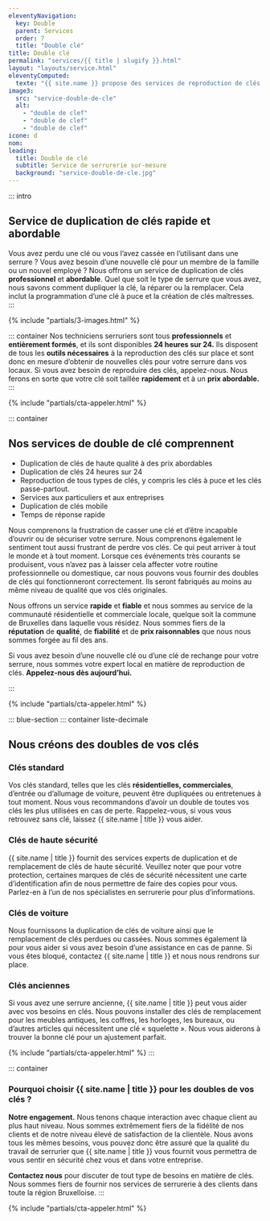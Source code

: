```yaml
---
eleventyNavigation:
  key: Double
  parent: Services
  order: 7
  title: "Double clé"
title: Double clé
permalink: "services/{{ title | slugify }}.html"
layout: "layouts/service.html"
eleventyComputed:
  texte: "{{ site.name }} propose des services de reproduction de clés, dans tout Bruxelles quelle que soit la raison pour laquelle vous avez besoin d’un serrurier nous pouvons vous aider."
image3:
  src: "service-double-de-cle"
  alt:
    - "double de clef"
    - "double de clef"
    - "double de clef"
icone: d
nom:
leading:
  title: Double de clé
  subtitle: Service de serrurerie sur-mesure
  background: "service-double-de-cle.jpg"
---
```


::: intro

## Service de duplication de clés rapide et abordable

Vous avez perdu une clé ou vous l’avez cassée en l’utilisant dans une serrure ?
Vous avez besoin d’une nouvelle clé pour un membre de la famille ou un nouvel employé ?
Nous offrons un service de duplication de clés **professionnel** et **abordable**.
Quel que soit le type de serrure que vous avez, nous savons comment dupliquer la clé, la réparer ou la remplacer. Cela inclut la programmation d’une clé à puce et la création de clés maîtresses.
:::

{% include "partials/3-images.html" %}

::: container
Nos techniciens serruriers sont tous **professionnels** et **entièrement formés**, et ils sont disponibles **24 heures sur 24.**
Ils disposent de tous les **outils nécessaires** à la reproduction des clés sur place et sont donc en mesure d’obtenir de nouvelles clés pour votre serrure dans vos locaux. Si vous avez besoin de reproduire des clés, appelez-nous. Nous ferons en sorte que votre clé soit taillée **rapidement** et à un **prix abordable.**
:::

{% include "partials/cta-appeler.html" %}

::: container

## Nos services de double de clé comprennent

- Duplication de clés de haute qualité à des prix abordables
- Duplication de clés 24 heures sur 24
- Reproduction de tous types de clés, y compris les clés à puce et les clés passe-partout.
- Services aux particuliers et aux entreprises
- Duplication de clés mobile
- Temps de réponse rapide

Nous comprenons la frustration de casser une clé et d’être incapable d’ouvrir ou de sécuriser votre serrure. Nous comprenons également le sentiment tout aussi frustrant de perdre vos clés. Ce qui peut arriver à tout le monde et à tout moment. Lorsque ces événements très courants se produisent, vous n’avez pas à laisser cela affecter votre routine professionnelle ou domestique, car nous pouvons vous fournir des doubles de clés qui fonctionneront correctement.
Ils seront fabriqués au moins au même niveau de qualité que vos clés originales.

Nous offrons un service **rapide** et **fiable** et nous sommes au service de la communauté résidentielle et commerciale locale, quelque soit la commune de Bruxelles dans laquelle vous résidez. Nous sommes fiers de la **réputation** de **qualité**, de **fiabilité** et de **prix raisonnables** que nous nous sommes forgée au fil des ans.

Si vous avez besoin d’une nouvelle clé ou d’une clé de rechange pour votre serrure, nous sommes votre expert local en matière de reproduction de clés. **Appelez-nous dès aujourd’hui.**

:::

{% include "partials/cta-appeler.html" %}

::: blue-section
::: container liste-decimale

## Nous créons des doubles de vos clés

### Clés standard

Vos clés standard, telles que les clés **résidentielles, commerciales**, d’entrée ou d’allumage de voiture, peuvent être dupliquées ou entretenues à tout moment. Nous vous recommandons d’avoir un double de toutes vos clés les plus utilisées en cas de perte. Rappelez-vous, si vous vous retrouvez sans clé, laissez {{ site.name | title }} vous aider.

### Clés de haute sécurité

{{ site.name | title }} fournit des services experts de duplication et de remplacement de clés de haute sécurité. Veuillez noter que pour votre protection, certaines marques de clés de sécurité nécessitent une carte d’identification afin de nous permettre de faire des copies pour vous. Parlez-en à l’un de nos spécialistes en serrurerie pour plus d’informations.

### Clés de voiture

Nous fournissons la duplication de clés de voiture ainsi que le remplacement de clés perdues ou cassées. Nous sommes également là pour vous aider si vous avez besoin d’une assistance en cas de panne. Si vous êtes bloqué, contactez {{ site.name | title }} et nous nous rendrons sur place.

### Clés anciennes

Si vous avez une serrure ancienne, {{ site.name | title }} peut vous aider avec vos besoins en clés. Nous pouvons installer des clés de remplacement pour les meubles antiques, les coffres, les horloges, les bureaux, ou d’autres articles qui nécessitent une clé « squelette ». Nous vous aiderons à trouver la bonne clé pour un ajustement parfait.

{% include "partials/cta-appeler.html" %}
:::

::: container

### Pourquoi choisir {{ site.name | title }} pour les doubles de vos clés ?

**Notre engagement.** Nous tenons chaque interaction avec chaque client au plus haut niveau. Nous sommes extrêmement fiers de la fidélité de nos clients et de notre niveau élevé de satisfaction de la clientèle. Nous avons tous les mêmes besoins, vous pouvez donc être assuré que la qualité du travail de serrurier que {{ site.name | title }} vous fournit vous permettra de vous sentir en sécurité chez vous et dans votre entreprise.

**Contactez nous** pour discuter de tout type de besoins en matière de clés. Nous sommes fiers de fournir nos services de serrurerie à des clients dans toute la région Bruxelloise.
:::

{% include "partials/cta-appeler.html" %}
